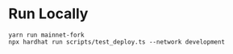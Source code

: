 # Run Locally

```
yarn run mainnet-fork
npx hardhat run scripts/test_deploy.ts --network development
```
